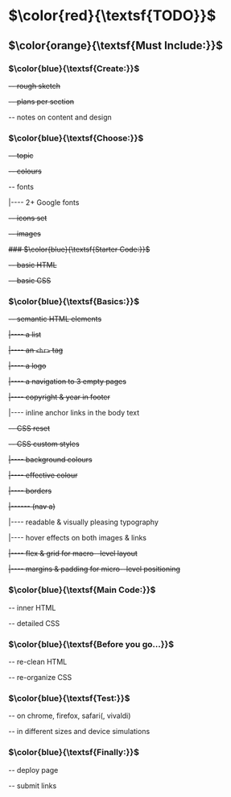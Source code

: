 [comment]: <> (open preview in VS --> CTRL+SHIFT+V)

# $\color{red}{\textsf{TODO}}$

## $\color{orange}{\textsf{Must Include:}}$


### $\color{blue}{\textsf{Create:}}$

~~-- rough sketch~~

~~-- plans per section~~

-- notes on content and design


### $\color{blue}{\textsf{Choose:}}$

~~-- topic~~

~~-- colours~~

-- fonts

|---- 2+ Google fonts

~~-- icons set~~

~~-- images~~


~~### $\color{blue}{\textsf{Starter Code:}}$~~

~~-- basic HTML~~

~~-- basic CSS~~


### $\color{blue}{\textsf{Basics:}}$

~~-- semantic HTML elements~~

~~|---- a list~~

~~|---- an ```<hr>``` tag~~

~~|---- a logo~~

~~|---- a navigation to 3 empty pages~~

~~|---- copyright & year in footer~~

|---- inline anchor links in the body text

~~-- CSS reset~~

~~-- CSS custom styles~~

~~|---- background colours~~

~~|---- effective colour~~

~~|---- borders~~

~~|------ (nav a)~~

|---- readable & visually pleasing typography

|---- hover effects on both images & links

~~|---- flex & grid for macro--level layout~~

~~|---- margins & padding for micro--level positioning~~


### $\color{blue}{\textsf{Main Code:}}$

-- inner HTML

-- detailed CSS

### $\color{blue}{\textsf{Before you go...}}$

-- re-clean HTML

-- re-organize CSS


### $\color{blue}{\textsf{Test:}}$

-- on chrome, firefox, safari(, vivaldi)

-- in different sizes and device simulations


### $\color{blue}{\textsf{Finally:}}$

-- deploy page

-- submit links